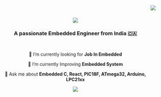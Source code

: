 <img align="right" src="https://visitor-badge.laobi.icu/badge?page_id=Thanveertt.Thanveertt" />

<h1 align="center">
    <img src="https://readme-typing-svg.herokuapp.com/?font=Righteous&size=35&center=true&vCenter=true&width=500&height=70&duration=4000&lines=Hi+There!+👋;+I'm+Thanveer!;" />
</h1>

<h3 align="center">A passionate Embedded Engineer from India 🇨🇦</h3>

<br/>

<div align="center">
 
 🔭 I’m currently looking for **Job In Embedded**
 
 🌱 I’m currently Improving **Embedded System**

💬 Ask me about **Embedded C, React, PIC18F, ATmega32, Arduino, LPC21xx**

 </div>
 
<div align="center"> 
  <a href="mailto:muhammedthanveertt@gmail.com">
    <img src="https://img.shields.io/badge/Gmail-333333?style=for-the-badge&logo=gmail&logoColor=red" />
  </a>
